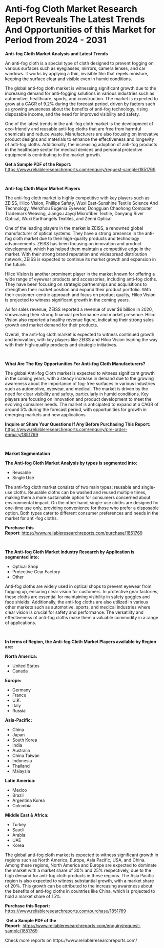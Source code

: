 <p><h1>Anti-fog Cloth Market Research Report Reveals The Latest Trends And Opportunities of this Market for Period from 2024 - 2031</h1></p><p><strong>Anti-fog Cloth Market Analysis and Latest Trends</strong></p>
<p><p>An anti-fog cloth is a special type of cloth designed to prevent fogging on various surfaces such as eyeglasses, mirrors, camera lenses, and car windows. It works by applying a thin, invisible film that repels moisture, keeping the surface clear and visible even in humid conditions. </p><p>The global anti-fog cloth market is witnessing significant growth due to the increasing demand for anti-fogging solutions in various industries such as automotive, healthcare, sports, and construction. The market is expected to grow at a CAGR of 9.2% during the forecast period, driven by factors such as growing awareness about the benefits of anti-fog technology, rising disposable income, and the need for improved visibility and safety.</p><p>One of the latest trends in the anti-fog cloth market is the development of eco-friendly and reusable anti-fog cloths that are free from harmful chemicals and reduce waste. Manufacturers are also focusing on innovative product designs and materials to enhance the effectiveness and longevity of anti-fog cloths. Additionally, the increasing adoption of anti-fog products in the healthcare sector for medical devices and personal protective equipment is contributing to the market growth.</p></p>
<p><strong>Get a Sample PDF of the Report:&nbsp;</strong> <a href="https://www.reliableresearchreports.com/enquiry/request-sample/1851769">https://www.reliableresearchreports.com/enquiry/request-sample/1851769</a></p>
<p>&nbsp;</p>
<p><strong>Anti-fog Cloth Major Market Players</strong></p>
<p><p>The anti-fog cloth market is highly competitive with key players such as ZEISS, Hilco Vision, Phillips Safety, Wuxi East-Sunshine Textile Science And Technology, Wenzhou Eugenia Eyewear, Dongguan Chaohong Computer Trademark Weaving, Jiangsu Jayqi Microfiber Textile, Danyang River Optical, Wuxi Earthangels Textiles, and Zenni Optical.</p><p>One of the leading players in the market is ZEISS, a renowned global manufacturer of optical systems. They have a strong presence in the anti-fog cloth market due to their high-quality products and technology advancements. ZEISS has been focusing on innovation and product development, which has helped them maintain a competitive edge in the market. With their strong brand reputation and widespread distribution network, ZEISS is expected to continue its market growth and expansion in the future.</p><p>Hilco Vision is another prominent player in the market known for offering a wide range of eyewear products and accessories, including anti-fog cloths. They have been focusing on strategic partnerships and acquisitions to strengthen their market position and expand their product portfolio. With their customer-centric approach and focus on product quality, Hilco Vision is projected to witness significant growth in the coming years.</p><p>As for sales revenue, ZEISS reported a revenue of over $6 billion in 2020, showcasing their strong financial performance and market presence. Hilco Vision also reported a healthy revenue figure, indicating their strong sales growth and market demand for their products.</p><p>Overall, the anti-fog cloth market is expected to witness continued growth and innovation, with key players like ZEISS and Hilco Vision leading the way with their high-quality products and strategic initiatives.</p></p>
<p>&nbsp;</p>
<p><strong>What Are The Key Opportunities For Anti-fog Cloth Manufacturers?</strong></p>
<p><p>The global Anti-fog Cloth market is expected to witness significant growth in the coming years, with a steady increase in demand due to the growing awareness about the importance of fog-free surfaces in various industries such as automotive, eyewear, and medical. The market is driven by the need for clear visibility and safety, particularly in humid conditions. Key players are focusing on innovation and product development to meet the evolving consumer needs. The market is anticipated to expand at a CAGR of around 5% during the forecast period, with opportunities for growth in emerging markets and new applications.</p></p>
<p><strong>Inquire or Share Your Questions If Any Before Purchasing This Report:</strong> <a href="https://www.reliableresearchreports.com/enquiry/pre-order-enquiry/1851769">https://www.reliableresearchreports.com/enquiry/pre-order-enquiry/1851769</a></p>
<p>&nbsp;</p>
<p><strong>Market Segmentation</strong></p>
<p><strong>The Anti-fog Cloth Market Analysis by types is segmented into:</strong></p>
<p><ul><li>Reusable</li><li>Single Use</li></ul></p>
<p><p>The anti-fog cloth market consists of two main types: reusable and single-use cloths. Reusable cloths can be washed and reused multiple times, making them a more sustainable option for consumers concerned about environmental impact. On the other hand, single-use cloths are designed for one-time use only, providing convenience for those who prefer a disposable option. Both types cater to different consumer preferences and needs in the market for anti-fog cloths.</p></p>
<p><strong>Purchase this Report:&nbsp;</strong><a href="https://www.reliableresearchreports.com/purchase/1851769">https://www.reliableresearchreports.com/purchase/1851769</a></p>
<p>&nbsp;</p>
<p><strong>The Anti-fog Cloth Market Industry Research by Application is segmented into:</strong></p>
<p><ul><li>Optical Shop</li><li>Protective Gear Factory</li><li>Other</li></ul></p>
<p><p>Anti-fog cloths are widely used in optical shops to prevent eyewear from fogging up, ensuring clear vision for customers. In protective gear factories, these cloths are essential for maintaining visibility in safety goggles and face shields. Additionally, the anti-fog cloths are also utilized in various other markets such as automotive, sports, and medical industries where clear vision is crucial for safety and performance. The versatility and effectiveness of anti-fog cloths make them a valuable commodity in a range of applications.</p></p>
<p>&nbsp;</p>
<p><strong>In terms of Region, the Anti-fog Cloth Market Players available by Region are:</strong></p>
<p>
    <p> <strong> North America: </strong>
        <ul>
            <li>United States</li>
            <li>Canada</li>
        </ul>
        </p> 
    <p> <strong> Europe: </strong>
        <ul>
            <li>Germany</li>
            <li>France</li>
            <li>U.K.</li>
            <li>Italy</li>
            <li>Russia</li>
        </ul>
        </p> 
    <p> <strong> Asia-Pacific: </strong>
        <ul>
            <li>China</li>
            <li>Japan</li>
            <li>South Korea</li>
            <li>India</li>
            <li>Australia</li>
            <li>China Taiwan</li>
            <li>Indonesia</li>
            <li>Thailand</li>
            <li>Malaysia</li>
        </ul>
        </p> 
    <p> <strong> Latin America: </strong>
        <ul>
            <li>Mexico</li>
            <li>Brazil</li>
            <li>Argentina Korea</li>
            <li>Colombia</li>
        </ul>
        </p> 
    <p> <strong> Middle East & Africa: </strong>
        <ul>
            <li>Turkey</li>
            <li>Saudi</li>
            <li>Arabia</li>
            <li>UAE</li>
            <li>Korea</li>
        </ul>
    </p>
    </p>
<p><p>The global anti-fog cloth market is expected to witness significant growth in regions such as North America, Europe, Asia Pacific, USA, and China. Among these regions, North America and Europe are expected to dominate the market with a market share of 30% and 25% respectively, due to the high demand for anti-fog cloth products in these regions. The Asia Pacific region is also expected to witness substantial growth, with a market share of 20%. This growth can be attributed to the increasing awareness about the benefits of anti-fog cloths in countries like China, which is projected to hold a market share of 15%.</p></p>
<p><strong>Purchase this Report: </strong><a href="https://www.reliableresearchreports.com/purchase/1851769">https://www.reliableresearchreports.com/purchase/1851769</a></p>
<p>&nbsp;<strong>Get a Sample PDF of the Report:&nbsp;&nbsp;</strong><a href="https://www.reliableresearchreports.com/enquiry/request-sample/1851769">https://www.reliableresearchreports.com/enquiry/request-sample/1851769</a></p>
<p><strong></strong></p>
<p>Check more reports on https://www.reliableresearchreports.com/</p>